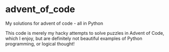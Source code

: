 # advent_of_code
My solutions for advent of code - all in Python

This code is merely my hacky attempts to solve puzzles in Advent of Code, which I enjoy, but are definitely not beautiful examples of Python programming, or logical thought!
